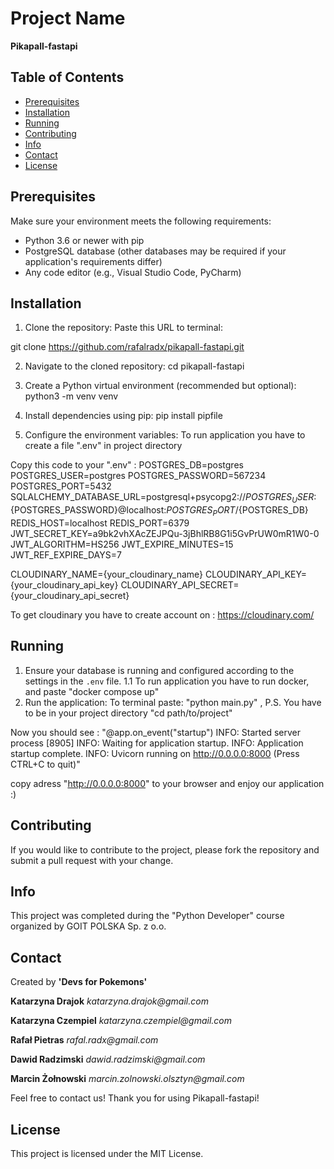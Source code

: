 # Project Name

**Pikapall-fastapi**

## Table of Contents

- [Prerequisites ](#prerequisites)
- [Installation ](#installation)
- [Running](#running)
- [Contributing](#contributing)
- [Info](#info)
- [Contact](#contact)
- [License](#license)

## Prerequisites
Make sure your environment meets the following requirements:
- Python 3.6 or newer with pip
- PostgreSQL database (other databases may be required if your application's requirements differ)
- Any code editor (e.g., Visual Studio Code, PyCharm)

## Installation
1. Clone the repository:
Paste this URL to terminal:

git clone https://github.com/rafalradx/pikapall-fastapi.git

2. Navigate to the cloned repository:
cd pikapall-fastapi

3. Create a Python virtual environment (recommended but optional):
python3 -m venv venv


4. Install dependencies using pip:
pip install pipfile


5. Configure the environment variables:
To run application you have to create a file ".env" in project directory

Copy this code to your ".env" :
POSTGRES_DB=postgres
POSTGRES_USER=postgres
POSTGRES_PASSWORD=567234
POSTGRES_PORT=5432
SQLALCHEMY_DATABASE_URL=postgresql+psycopg2://${POSTGRES_USER}:${POSTGRES_PASSWORD}@localhost:${POSTGRES_PORT}/${POSTGRES_DB}
REDIS_HOST=localhost
REDIS_PORT=6379
JWT_SECRET_KEY=a9bk2vhXAcZEJPQu-3jBhlRB8G1i5GvPrUW0mR1W0-0
JWT_ALGORITHM=HS256
JWT_EXPIRE_MINUTES=15
JWT_REF_EXPIRE_DAYS=7

CLOUDINARY_NAME={your_cloudinary_name}
CLOUDINARY_API_KEY={your_cloudinary_api_key}
CLOUDINARY_API_SECRET={your_cloudinary_api_secret}

To get cloudinary you have to create account on : https://cloudinary.com/




## Running
1. Ensure your database is running and configured according to the settings in the `.env` file.
1.1 To run application you have to run docker, and paste "docker compose up"
2. Run the application:
To terminal paste: "python main.py" , P.S. You have to be in your project directory "cd path/to/project"

Now you should see :
"@app.on_event("startup")
INFO:     Started server process [8905]
INFO:     Waiting for application startup.
INFO:     Application startup complete.
INFO:     Uvicorn running on http://0.0.0.0:8000 (Press CTRL+C to quit)"


copy adress "http://0.0.0.0:8000" to your browser and enjoy our application :)


## Contributing

If you would like to contribute to the project, please fork the repository and submit a pull request with your change.

## Info

This project was completed during the "Python Developer" course organized by GOIT POLSKA Sp. z o.o.

## Contact

Created by **'Devs for Pokemons'**

**Katarzyna Drajok** _katarzyna.drajok@gmail.com_

**Katarzyna Czempiel** _katarzyna.czempiel@gmail.com_

**Rafał Pietras** _rafal.radx@gmail.com_

**Dawid Radzimski** _dawid.radzimski@gmail.com_

**Marcin Żołnowski** _marcin.zolnowski.olsztyn@gmail.com_

Feel free to contact us!
Thank you for using Pikapall-fastapi!

## License

This project is licensed under the MIT License.